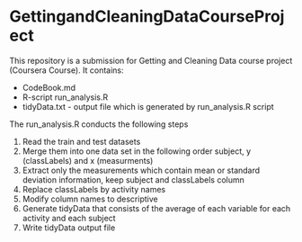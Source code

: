 # GettingandCleaningDataCourseProject
This repository is a submission for Getting and Cleaning Data course project (Coursera Course).
It contains: 
- CodeBook.md
- R-script run_analysis.R 
- tidyData.txt - output file which is generated by run_analysis.R script

The run_analysis.R conducts the following steps
1. Read the train and test datasets
2. Merge them into one data set in the following order subject, y (classLabels) and x (measurments)
3. Extract only the measurements which contain mean or standard deviation information,
keep subject and classLabels column 
4. Replace classLabels by activity names
5. Modify column names to descriptive
6. Generate tidyData that consists of the average of each variable for each activity and each subject
7. Write tidyData output file


